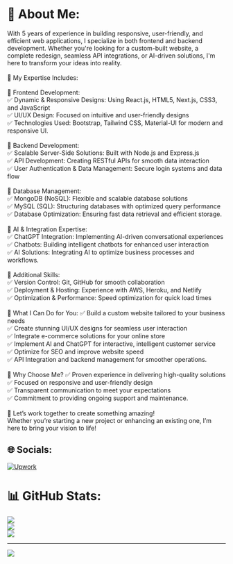 # 💫 About Me:
With 5 years of experience in building responsive, user-friendly, and efficient web applications, I specialize in both frontend and backend development. Whether you're looking for a custom-built website, a complete redesign, seamless API integrations, or AI-driven solutions, I'm here to transform your ideas into reality.<br><br>🔧 My Expertise Includes:<br><br>🔹 Frontend Development:<br>✅ Dynamic & Responsive Designs: Using React.js, HTML5, Next.js, CSS3, and JavaScript<br>✅ UI/UX Design: Focused on intuitive and user-friendly designs<br>✅ Technologies Used: Bootstrap, Tailwind CSS, Material-UI for modern and responsive UI.<br><br>🔸 Backend Development:<br>✅ Scalable Server-Side Solutions: Built with Node.js and Express.js<br>✅ API Development: Creating RESTful APIs for smooth data interaction<br>✅ User Authentication & Data Management: Secure login systems and data flow<br><br>🔹 Database Management:<br>✅ MongoDB (NoSQL): Flexible and scalable database solutions<br>✅ MySQL (SQL): Structuring databases with optimized query performance<br>✅ Database Optimization: Ensuring fast data retrieval and efficient storage.<br><br>🔸 AI & Integration Expertise:<br>✅ ChatGPT Integration: Implementing AI-driven conversational experiences<br>✅ Chatbots: Building intelligent chatbots for enhanced user interaction<br>✅ AI Solutions: Integrating AI to optimize business processes and workflows.<br><br>🔹 Additional Skills:<br>✅ Version Control: Git, GitHub for smooth collaboration<br>✅ Deployment & Hosting: Experience with AWS, Heroku, and Netlify<br>✅ Optimization & Performance: Speed optimization for quick load times<br><br>🚀 What I Can Do for You: ✅ Build a custom website tailored to your business needs<br>✅ Create stunning UI/UX designs for seamless user interaction<br>✅ Integrate e-commerce solutions for your online store<br>✅ Implement AI and ChatGPT for interactive, intelligent customer service<br>✅ Optimize for SEO and improve website speed<br>✅ API Integration and backend management for smoother operations.<br><br>🌟 Why Choose Me? ✅ Proven experience in delivering high-quality solutions<br>✅ Focused on responsive and user-friendly design<br>✅ Transparent communication to meet your expectations<br>✅ Commitment to providing ongoing support and maintenance.<br><br>📩 Let’s work together to create something amazing!<br>Whether you’re starting a new project or enhancing an existing one, I’m here to bring your vision to life!


## 🌐 Socials:
[![Upwork](https://img.shields.io/badge/Upwork-6FDA44?style=for-the-badge&logo=Upwork&logoColor=white)](https://www.upwork.com/freelancers/simarjeetk)

# 📊 GitHub Stats:
![](https://github-readme-stats.vercel.app/api?username=SandeepVerma334&theme=dark&hide_border=false&include_all_commits=true&count_private=true)<br/>
![](https://github-readme-streak-stats.herokuapp.com/?user=SandeepVerma334&theme=dark&hide_border=false)<br/>
![](https://github-readme-stats.vercel.app/api/top-langs/?username=SandeepVerma334&theme=dark&hide_border=false&include_all_commits=true&count_private=true&layout=compact)


---
[![](https://visitcount.itsvg.in/api?id=SandeepVerma334&icon=0&color=0)](https://visitcount.itsvg.in)

<!-- Proudly created with GPRM ( https://gprm.itsvg.in ) -->
